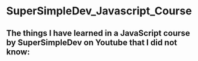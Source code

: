 # SuperSimpleDev_Javascript_Course

<h2>The things I have learned in a JavaScript course by SuperSimpleDev on Youtube that I did not know:</h2>

<h4></h4>
